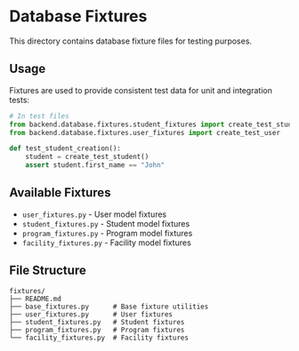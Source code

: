 # Database Fixtures

This directory contains database fixture files for testing purposes.

## Usage

Fixtures are used to provide consistent test data for unit and integration tests:

```python
# In test files
from backend.database.fixtures.student_fixtures import create_test_student
from backend.database.fixtures.user_fixtures import create_test_user

def test_student_creation():
    student = create_test_student()
    assert student.first_name == "John"
```

## Available Fixtures

- `user_fixtures.py` - User model fixtures
- `student_fixtures.py` - Student model fixtures
- `program_fixtures.py` - Program model fixtures
- `facility_fixtures.py` - Facility model fixtures

## File Structure

```
fixtures/
├── README.md
├── base_fixtures.py      # Base fixture utilities
├── user_fixtures.py      # User fixtures
├── student_fixtures.py   # Student fixtures
├── program_fixtures.py   # Program fixtures
└── facility_fixtures.py  # Facility fixtures
```